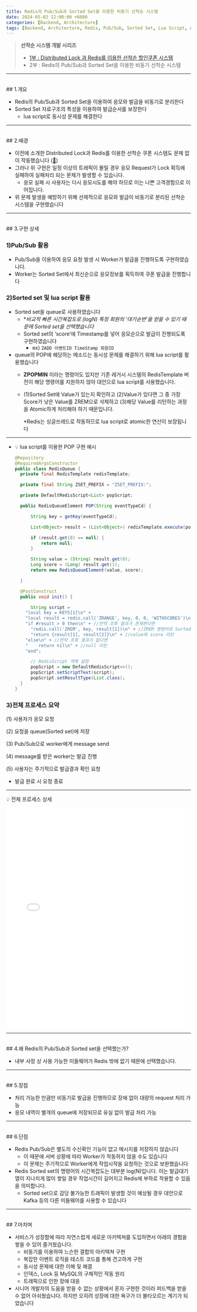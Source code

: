```yaml
---
title: Redis의 Pub/Sub과 Sorted Set을 이용한 비동기 선착순 시스템
date: 2024-05-02 12:00:00 +0800
categories: [Backend, Architecture]
tags: [Backend, Architecture, Redis, Pub/Sub, Sorted Set, Lua Script, Async]    
---
```


> **선착순 시스템 개발 시리즈**
> 
> - [1부 : Distributed Lock 과 Redis를 이용한 선착순 할인쿠폰 시스템](https://cloudhat.github.io/posts/distributed-lock-redis-FCFS/)
> - 2부 : Redis의 Pub/Sub과 Sorted Set을 이용한 비동기 선착순 시스템

---

<br>
## 1.개요

- Redis의 Pub/Sub과 Sorted Set을 이용하여 응모와 발급을 비동기로 분리한다
- Sorted Set 자료구조의 특성을 이용하여 발급순서를 보장한다
    - lua script로 동시성 문제를 해결한다

---

<br>
## 2.배경

- 이전에 소개한 Distributed Lock과 Redis를 이용한 선착순 쿠폰 시스템도 문제 없이 작동했습니다 ([🔗](https://www.notion.so/24-03-Distributed-Lock-Redis-ca449dbdde8a47188a7010076e872c57?pvs=21))
- 그러나 위 구현은 일정 이상의 트래픽이 몰릴 경우 응모 Request가 Lock 획득에 실패하여 실패처리 되는 문제가 발생할 수 있습니다.
    - 응모 실패 시 사용자는 다시 응모시도를 해야 하므로 이는 나쁜 고객경험으로 이어집니다.
- 위 문제 발생을 예방하기 위해 선제적으로 응모와 발급이 비동기로 분리된 선착순 시스템을 구현했습니다
    
  
---

<br>
## 3.구현 상세

### 1)Pub/Sub 활용

- Pub/Sub을 이용하여 응모 요청 발생 시 Worker가 발급을 진행하도록 구현하였습니다.
- Worker는 Sorted Set에서 최신순으로 응모정보를 획득하여 쿠폰 발급을 진행합니다

### 2)Sorted set 및 lua script 활용

- Sorted set을 queue로 사용하였습니다
    - **비교적 빠른 시간복잡도로 (*logN) 특정 회원의 ‘대기순번’을 얻을 수 있기 때문에 Sorted set을 선택했습니다**
    - Sorted set의 ‘score’에 Timestamp를 넣어 응모순으로 발급이 진행되도록 구현하였습니다
        - ex) `ZADD 이벤트ID TimeStamp 회원ID`
- queue의 POP에 해당하는 메소드는 동시성 문제를 해결하기 위해 lua script를 활용했습니다
    - **ZPOPMIN** 이라는 명령어도 있지만 기존 레거시 시스템의 RedisTemplate 버전이 해당 명령어를 지원하지 않아 대안으로 lua script를 사용했습니다.
    - (1)Sorted Set에 Value가 있는지 확인하고 (2)Value가 있다면 그 중 가장 Score가 낮은 Value를 ZREM으로 삭제하고 (3)해당 Value를 리턴하는 과정을 Atomic하게 처리해야 하기 때문입니다.
        
         *Redis는 싱글쓰레드로 작동하므로 lua script로 atomic한 연산이 보장됩니다
        
---
- 💡 lua script를 이용한 POP 구현 예시
    
      
    ```java
    @Repository
    @RequiredArgsConstructor
    public class RedisQueue {
      private final RedisTemplate redisTemplate;
    
      private final String ZSET_PREFIX = "ZSET_PREFIX:";
    
      private DefaultRedisScript<List> popScript;
    
      public RedisQueueElement POP(String eventTypeCd) {
    
          String key = getKey(eventTypeCd);
    
          List<Object> result = (List<Object>) redisTemplate.execute(popScript, Collections.singletonList(key));
    
          if (result.get(0) == null) {
              return null;
          }
    
          String value = (String) result.get(0);
          Long score = (Long) result.get(1);
          return new RedisQueueElement(value, score);
    
      }
    
      @PostConstruct
      public void init() {
    
          String script =
        "local key = KEYS[1]\n" +
        "local result = redis.call('ZRANGE', key, 0, 0, 'WITHSCORES')\n" + //ZRANGE 명령어로 value,score 조회
        "if #result > 0 then\n" + //만약 조회 결과가 존재한다면
          "redis.call('ZREM', key, result[1])\n" + //ZREM 명령어로 Sorted set에서 value 삭제
          "return {result[1], result[2]}\n" + //value와 score 리턴
        "else\n" + //만약 조회 결과가 없다면
        "    return nil\n" + //null 리턴
        "end";
    
          // RedisScript 객체 설정
          popScript = new DefaultRedisScript<>();
          popScript.setScriptText(script);
          popScript.setResultType(List.class);
      }
    }
    ```
        

    

### 3)전체 프로세스 요약

(1) 사용자가 응모 요청

(2) 요청을 queue(Sorted set)에 저장

(3) Pub/Sub으로 worker에게 message send

(4) message를 받은 worker는 발급 진행

(5) 사용자는 주기적으로 발급결과 확인 요청

- 발급 완료 시 요청 종료

---
💡 전체 프로세스 상세
    
<embed src="/assets/img/posts/2024/2024-05-02/sequence diagram.pdf" type="application/pdf" width="100%" height="600px" />


---

<br>
## 4.왜 Redis의 Pub/Sub과 Sorted set을 선택했는가?

- 내부 사정 상 사용 가능한 미들웨어가 Redis 밖에 없기 때문에 선택했습니다.

---

<br>
## 5.장점

- 처리 가능한 만큼만 비동기로 발급을 진행하므로 장애 없이 대량의 request 처리 가능
- 응모 내역이 별개의 queue에 저장되므로 유실 없이 발급 처리 가능

---

<br>
## 6.단점

- Redis Pub/Sub은 별도의 수신확인 기능이 없고 메시지를 저장하지 않습니다
    - 이 때문에 서버 상황에 따라 Worker가 작동하지 않을 수도 있습니다
    - 이 문제는 주기적으로 Worker에게 작업시작을 요청하는 것으로 보완했습니다
- Redis Sorted set의 명령어의 시간복잡도는 대부분 log(N)입니다. 이는 발급대기열이 지나치게 많이 쌓일 경우 작업시간이 길어지고 Redis에 부하로 작용할 수 있음을 의미합니다.
    - Sorted set으로 감당 불가능한 트래픽이 발생할 것이 예상될 경우 대안으로 Kafka 등의 다른 미들웨어를 사용할 수 있습니다

---

<br>
## 7.마치며

- 서비스가 성장함에 따라 자연스럽게 새로운 아키텍쳐를 도입하면서 아래의 경험을 쌓을 수 있어 즐거웠습니다.
    - 비동기를 이용하여 느슨한 결합의 아키텍쳐 구현
    - 복잡한 이벤트 로직을 테스트 코드를 통해 견고하게 구현
    - 동시성 문제에 대한 이해 및 해결
    - 인덱스, Lock 등 MySQL의 구체적인 작동 원리
    - 트래픽으로 인한 장애 대응
- 시니어 개발자의 도움을 받을 수 없는 상황에서 혼자 구현한 것이라 피드백을 받을 수 없어 아쉬웠습니다. 하지만 오히려 성장에 대한 욕구가 더 불타오르는 계기가 되었습니다
